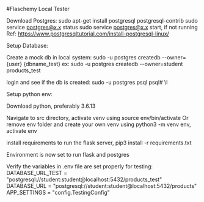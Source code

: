 #Flaschemy Local Tester

Download Postgres:
sudo apt-get install postgresql postgresql-contrib
sudo service postgres@x.x status
sudo service postgres@x.x start, if not running
Ref: https://www.postgresqltutorial.com/install-postgresql-linux/

Setup Database:

Create a mock db in local system:
sudo -u postgres createdb --owner={user} {dbname_test}
ex: sudo -u postgres createdb --owner=student products_test


login and see if the db is created: 
sudo -u postgres psql
psql# \l

Setup python env:

Download python, preferably 3.6.13

Navigate to src directory, activate venv using source env/bin/activate
Or remove env folder and create your own venv using python3 -m venv env, activate env

install requirements to run the flask server, pip3 install -r requirements.txt

Environment is now set to run flask and postgres

Verify the variables in .env file are set properly for testing:
   DATABASE_URL_TEST = "postgresql://student:student@localhost:5432/products_test"
   DATABASE_URL = "postgresql://student:student@localhost:5432/products"
   APP_SETTINGS = "config.TestingConfig"